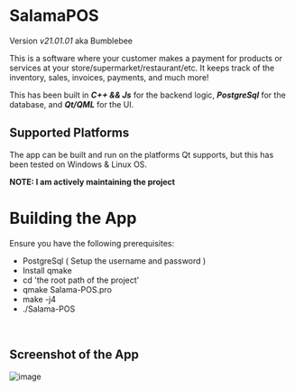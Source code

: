 # SalamaPOS
<p>Version <i>v21.01.01</i> aka Bumblebee</p>
<p>This is a software where your customer makes a payment for products or services at your store/supermarket/restaurant/etc. It keeps track of the inventory, sales, invoices, payments, and much more!</p>

<p>This has been built in <b><i>C++ && Js</i></b> for the backend logic, <b><i>PostgreSql</i></b> for the database, and <b><i>Qt/QML</i></b> for the UI.</p>

<h2>Supported Platforms</h2>
<p>The app can be built and run on the platforms Qt supports, but this has been tested on Windows & Linux OS.</p>

<p><b>NOTE: I am actively maintaining the project</b></p>

# Building the App
<p>Ensure you have the following prerequisites: </p>
<ul>
    <li>PostgreSql ( Setup the username and password )</li>
    <li>Install qmake</li>
    <li>cd 'the root path of the project'</li>
    <li>qmake Salama-POS.pro</li>
    <li>make -j4</li>
    <li>./Salama-POS</li>
</ul>
<br>

<h2>Screenshot of the App</h2>
<image src="https://user-images.githubusercontent.com/44490960/104890986-5f552180-5981-11eb-8578-43fc615dbf92.png" alt="image"/>

